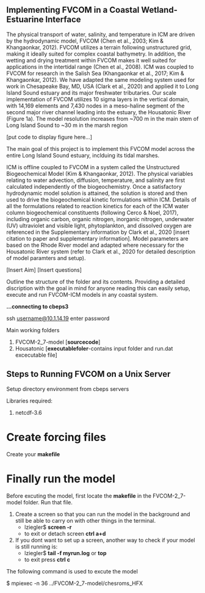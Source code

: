 Implementing FVCOM in a Coastal Wetland-Estuarine Interface
-----------------------------------------------------------

The physical transport of water, salinity, and temperature in ICM are driven by the hydrodynamic model, FVCOM (Chen et al., 2003; Kim & Khangaonkar, 2012). FVCOM utilizes a terrain following unstructured grid, making it ideally suited for complex coastal bathymetry. In addition, the wetting and drying treatment within FVCOM makes it well suited for applications in the intertidal range (Chen et al., 2008). ICM was coupled to FVCOM for research in the Salish Sea (Khangaonkar et al., 2017; Kim & Khangaonkar, 2012). We have adapted the same modeling system used for work in Chesapeake Bay, MD, USA (Clark et al., 2020) and applied it to Long Island Sound estuary and its major freshwater tributaries. Our scale implementation of FVCOM utilizes 10 sigma layers in the vertical domain, with 14,169 elements and 7,430 nodes in a meso-haline segment of the second major river channel leading into the estuary, the Housatonic River (Figure 1a). The model resolution increases from ~700 m in the main stem of Long Island Sound to ~30 m in the marsh region

[put code to display figure here...]

The main goal of this project is to implement this FVCOM model across the entire Long Island Sound estuary, inclduing its tidal marshes. 

ICM is offline coupled to FVCOM in a system called the Unstructured Biogeochemical Model (Kim & Khangaonkar, 2012). The physical variables relating to water advection, diffusion, temperature, and salinity are first calculated independently of the biogeochemistry. Once a satisfactory hydrodynamic model solution is attained, the solution is stored and then used to drive the biogeochemical kinetic formulations within ICM. Details of all the formulations related to reaction kinetics for each of the ICM water column biogeochemical constituents (following Cerco & Noel, 2017), including organic carbon, organic nitrogen, inorganic nitrogen, underwater (UV) ultraviolet and visible light, phytoplankton, and dissolved oxygen are referenced in the Supplementary information by Clark et al., 2020 [insert citation to paper and supplementary information]. Model parameters are based on the Rhode River model and adapted where necessary for the Housatonic River system (refer to Clark et al., 2020 for detailed description of model paramters and setup).

[Insert Aim] 
[Insert questions]

Outline the structure of the folder and its contents. Providing a detailed discription with the goal in mind for anyone reading this can easily setup, execute and run FVCOM-ICM models in any coastal system.

**...connecting to cbeps3**

ssh username@10.1.14.19
enter password

Main working folders
1. FVCOM-2_7-model [**sourcecode**]
2. Housatonic      [**executablefoler**-contains input folder and run.dat excecutable file]

## **Steps to Running FVCOM on a Unix Server**

Setup directory environment from cbeps servers

Libraries required:
1. netcdf-3.6
# Create forcing files

Create your **makefile**

# Finally run the model

Before excuting the model, first locate the **makefile** in the FVCOM-2_7-model folder. Run that file.  

1. Create a screen so that you can run the model in the background and still be able to carry on with other things in the terminal.  
    - lziegler$ **screen -r**
    - to exit or detach screen **ctrl a+d**
2. If you dont want to set up a screen, another way to check if your model is still running is:  
    - lziegler$ **tail -f myrun.log** or **top**
    - to exit press **ctrl c**

The following command is used to excute the model

$ mpiexec -n 36 ../FVCOM-2_7-model/chesroms_HFX <file name>


